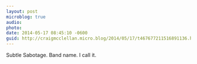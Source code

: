 ```yaml
---
layout: post
microblog: true
audio: 
photo: 
date: 2014-05-17 08:45:10 -0600
guid: http://craigmcclellan.micro.blog/2014/05/17/t467677211516891136.html
---
```

Subtle Sabotage. Band name. I call it.
